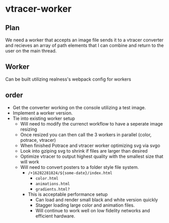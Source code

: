 # vtracer-worker

## Plan

We need a worker that accepts an image file sends it to a vtracer converter and recieves an array of path elements that I can combine and return to the user on the main thread.

## Worker

Can be built utilizing realness's webpack config for workers

## order

- Get the converter working on the console utilizing a test image.
- Implement a worker version.
- Tie into existing worker setup
  - Will need to modify the currenct workflow to have a seperate image resizing
  - Once resized you can then call the 3 workers in parallel (color, potrace, vtracer)
  - When finished Potrace and vtracer worker optimizing svg via svgo
  - Look into gziping svg to shrink if files are larger than desired
  - Optimize vtracer to output highest quality with the smallest size that will work
  - Will need to convert posters to a folder style file system.
    - `/+16282281824/${some-date}/index.html`
      - `color.html`
      - `animations.html`
      - `gradients.html?`
    - This is acceptable performance setup
      - Can load and render small black and white version quickly
      - Stagger loading large color and animation files.
      - Will continue to work well on low fidelity networks and efficient hardware.
